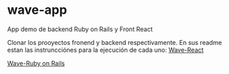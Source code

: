 # wave-app
App demo de backend Ruby on Rails y Front React

Clonar los prooyectos fronend y backend respectivamente.
En sus readme estan las instruncciónes para la ejecución de cada uno:
[Wave-React](https://github.com/ildewaro/wave-react)

[Wave-Ruby on Rails](https://github.com/ildewaro/wave-ror)


